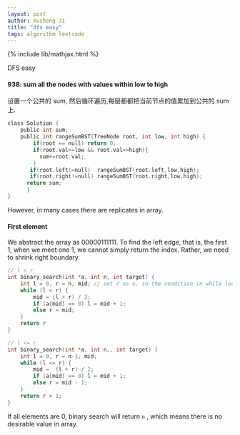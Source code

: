 ```yaml
---
layout: post
author: Xusheng Ji
title: "dfs easy"
tags: algorithm leetcode
---
```


{% include lib/mathjax.html %}


<script type="text/javascript" async
  src="https://cdnjs.cloudflare.com/ajax/libs/mathjax/2.7.5/MathJax.js?config=TeX-MML-AM_CHTML">
</script>

<script type="text/x-mathjax-config">
  MathJax.Hub.Config({
    extensions: [
      "MathMenu.js",
      "MathZoom.js",
      "AssistiveMML.js",
      "a11y/accessibility-menu.js"
    ],
    jax: ["input/TeX", "output/CommonHTML"],
    TeX: {
      extensions: [
        "AMSmath.js",
        "AMSsymbols.js",
        "noErrors.js",
        "noUndefined.js",
      ]
    }
  });
</script>



DFS easy 

#### 938: sum all the nodes with values within low to high

设置一个公共的 sum, 然后循环遍历,每层都都把当前节点的值累加到公共的 sum 上.  

```c
class Solution {
    public int sum;
    public int rangeSumBST(TreeNode root, int low, int high) {
        if(root == null) return 0;
        if(root.val>=low && root.val<=high){
          sum+=root.val;
        }        
       if(root.left!=null)  rangeSumBST(root.left,low,high);
       if(root.right!=null) rangeSumBST(root.right,low,high); 
      return sum;
      }
}
```



However, in many cases there are replicates in array. 

#### First element

We abstract the array as 00000111111. To find the left edge, that is, the first 1, when we meet one 1, we cannot simply return the index. Rather, we need to shrink right boundary.

```c
// l < r
int binary_search(int *a, int n, int target) {
    int l = 0, r = n, mid; // set r as n, so the condition in while loop is l < r
    while (l < r) {
        mid = (l + r) / 2;
        if (a[mid] == 0) l = mid + 1;
        else r = mid;
    }
    return r
}

// l <= r
int binary_search(int *a, int n,, int target) {
    int l = 0, r = n-1, mid;
    while (l <= r) {
       	mid =  (l + r) / 2;
        if (a[mid] == 0) l = mid + 1;
        else r = mid - 1;
    }
    return r + 1;
}
```

 If all elements are 0, binary search will return `n` , which means there is no desirable value in array. 



